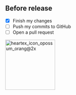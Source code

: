 ## Before release

- [x] Finish my changes
- [ ] Push my commits to GitHub
- [ ] Open a pull request

<!--##은 제목 타이틀, 미리보기는 건트롤 쉬프트 v(ctrl +shift + v) -->
<img width="157" alt="heartex_icon_opossum_orang@2x" src="https://github.com/baeyunbin/webtest/assets/144305756/a35033c6-1975-4d52-bc4d-2d46d79fb755">
